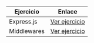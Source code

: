 | Ejercicio   | Enlace                                                                                     |
| ----------- | ------------------------------------------------------------------------------------------ |
| Express.js  | [Ver ejercicio](https://stackblitz.com/edit/3-1-node-express-ejercicio?file=readme.md)     |
| Middlewares | [Ver ejercicio](https://stackblitz.com/edit/4-1-node-middlewares-ejercicio?file=readme.md) |
